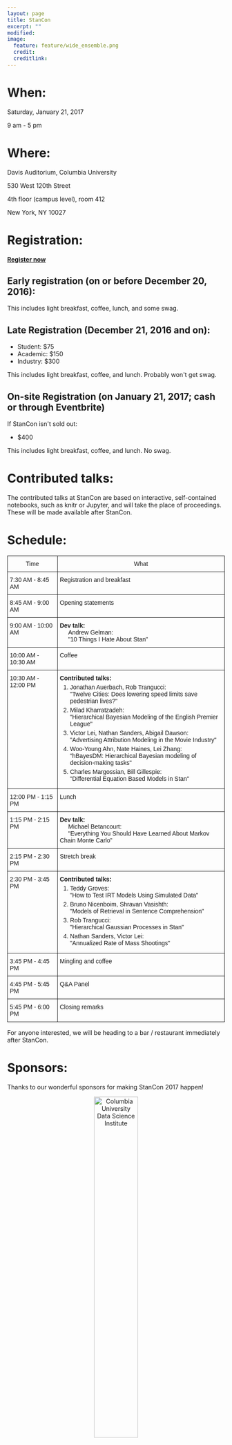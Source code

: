 ```yaml
---
layout: page
title: StanCon
excerpt: ""
modified:
image:
  feature: feature/wide_ensemble.png
  credit:
  creditlink:
---
```



# When:

Saturday, January 21, 2017

9 am - 5 pm

# Where:

Davis Auditorium, Columbia University

530 West 120th Street

4th floor (campus level), room 412

New York, NY 10027

# Registration:

[**Register now**](https://stancon2017.eventbrite.com)

## Early registration (on or before December 20, 2016):

This includes light breakfast, coffee, lunch, and some swag.

## Late Registration (December 21, 2016 and on):

- Student: $75
- Academic: $150
- Industry: $300

This includes light breakfast, coffee, and lunch. Probably won't get swag.

## On-site Registration (on January 21, 2017; cash or through Eventbrite)

If StanCon isn't sold out:

- $400

This includes light breakfast, coffee, and lunch. No swag.


# Contributed talks:

The contributed talks at StanCon are based on interactive, self-contained notebooks, such as knitr or Jupyter, and will take the place of proceedings. These will be made available after StanCon.

# Schedule:

<style type="text/css">
.tg  {border-collapse:collapse;border-spacing:0;}
.tg td{font-family:Arial, sans-serif;font-size:14px;padding:10px 5px;border-style:solid;border-width:1px;overflow:hidden;word-break:normal;}
.tg th{font-family:Arial, sans-serif;font-size:14px;font-weight:normal;padding:10px 5px;border-style:solid;border-width:1px;overflow:hidden;word-break:normal;}
.tg .tg-baqh{text-align:center;vertical-align:top}
.tg .tg-yw4l{vertical-align:top}
.tg ol{margin: 0px 0;}
.tg li{font-family:Arial, sans-serif;font-size:14px;font-weight:normal;margin: 5px 0;}
</style>
<table class="tg">
  <tr>
    <th class="tg-baqh">Time</th>
    <th class="tg-baqh">What</th>
  </tr>
  <tr>
    <td class="tg-yw4l">7:30 AM - 8:45 AM</td>
    <td class="tg-yw4l">Registration and breakfast</td>
  </tr>
  <tr>
    <td class="tg-yw4l">8:45 AM - 9:00 AM</td>
    <td class="tg-yw4l">Opening statements</td>
  </tr>
  <tr>
    <td class="tg-yw4l">9:00 AM - 10:00 AM</td>
    <td class="tg-yw4l"><b>Dev talk:</b><br>
      &nbsp;&nbsp;&nbsp;&nbsp;&nbsp;Andrew Gelman:<br>
      &nbsp;&nbsp;&nbsp;&nbsp;&nbsp;"10 Things I Hate About Stan"</td>
  </tr>
  <tr>
    <td class="tg-yw4l">10:00 AM - 10:30 AM</td>
    <td class="tg-yw4l">Coffee</td>
  </tr>
  <tr>
    <td class="tg-yw4l">10:30 AM - 12:00 PM</td>
    <td class="tg-yw4l"><b>Contributed talks:</b><br>
      <ol>
      <li>Jonathan Auerbach, Rob Trangucci:<br>"Twelve Cities: Does lowering speed limits save pedestrian lives?"</li>
      <li>Milad Kharratzadeh:<br>
      "Hierarchical Bayesian Modeling of the English Premier League"</li>
      <li>Victor Lei, Nathan Sanders, Abigail Dawson:<br>
      "Advertising Attribution Modeling in the Movie Industry"</li>
      <li>Woo-Young Ahn, Nate Haines, Lei Zhang:<br>
      "hBayesDM: Hierarchical Bayesian modeling of decision-making tasks"</li>
      <li>Charles Margossian, Bill Gillespie:<br>
      "Differential Equation Based Models in Stan"</li>
      </ol>
    </td>
  </tr>
  <tr>
    <td class="tg-yw4l">12:00 PM - 1:15 PM</td>
    <td class="tg-yw4l">Lunch</td>
  </tr>
  <tr>
    <td class="tg-yw4l">1:15 PM - 2:15 PM</td>
    <td class="tg-yw4l"><b>Dev talk:</b><br>
    &nbsp;&nbsp;&nbsp;&nbsp;&nbsp;Michael Betancourt:<br>
    &nbsp;&nbsp;&nbsp;&nbsp;&nbsp;"Everything You Should Have Learned About Markov Chain Monte Carlo”
</td>
  </tr>
  <tr>
    <td class="tg-yw4l">2:15 PM - 2:30 PM</td>
    <td class="tg-yw4l">Stretch break</td>
  </tr>
  <tr>
    <td class="tg-yw4l">2:30 PM - 3:45 PM</td>
    <td class="tg-yw4l"><b>Contributed talks:</b><br>
      <ol>
        <li>Teddy Groves:<br>
        "How to Test IRT Models Using Simulated Data"</li>
        <li> Bruno Nicenboim, Shravan Vasishth:<br>
        "Models of Retrieval in Sentence Comprehension"</li>
        <li>Rob Trangucci:<br>
        "Hierarchical Gaussian Processes in Stan"</li>
        <li>Nathan Sanders, Victor Lei:<br>
        "Annualized Rate of Mass Shootings"</li>
      </ol></td>
  </tr>
  <tr>
    <td class="tg-yw4l">3:45 PM - 4:45 PM</td>
    <td class="tg-yw4l">Mingling and coffee</td>
  </tr>
  <tr>
    <td class="tg-yw4l">4:45 PM - 5:45 PM</td>
    <td class="tg-yw4l">Q&amp;A Panel</td>
  </tr>
  <tr>
    <td class="tg-yw4l">5:45 PM - 6:00 PM</td>
    <td class="tg-yw4l">Closing remarks</td>
  </tr>
</table>
For anyone interested, we will be heading to a bar / restaurant immediately after StanCon.

# Sponsors:

Thanks to our wonderful sponsors for making StanCon 2017 happen!

<center><a href="http://datascience.columbia.edu" style="text-decoration: none"><img src="{{site.url}}/images/stancon2017/columbia_data_science_logo.png" alt="Columbia University Data Science Institute" style="width: 45%; min-width: 150px;" /></a></center>

<center><a href="http://metrumrg.com" style="text-decoration: none"><img src="{{site.url}}/images/stancon2017/metrum_logo.png" alt="Metrum Research Group" style="width: 40%; min-width: 150px;" vspace="20" /></a></center>

<center><a href=" https://www.rcanalytics.com/" style="text-decoration: none"><img src="{{site.url}}/images/stancon2017/real_capital_analytics_logo.jpg" alt="Real Capital Analytics" style="width: 40%; min-width: 150px;" vspace="20" /></a></center>

<center><a href="http://stan.fit" style="text-decoration: none"><img src="{{site.url}}/images/stancon2017/stangroup_logo.png" alt="Stan Group Inc" style="width: 40%; min-width: 150px;" vspace="20" /></a></center>


# Sponsorship:

We are still looking for additional sponsorship for StanCon! Please email stancon@mc-stan.org for details or [sign up directly](https://stancon2017.eventbrite.com/?discount=sponsor#tickets).

# Code of Conduct:

StanCon has a [code of conduct](/events/stancon-code_of_conduct.html) to ensure
a safe and welcoming environment to all in attendance.

# Organizers:

- Michael Betancourt (Columbia University)
- Tamara Broderick (MIT)
- Jonah Gabry (Columbia University)
- Andrew Gelman (Columbia University)
- Ben Goodrich (Columbia University)
- Daniel Lee (Columbia University)
- Eric Novik (Stan Group Inc)
- Lizze Wolkovich (Harvard University)
